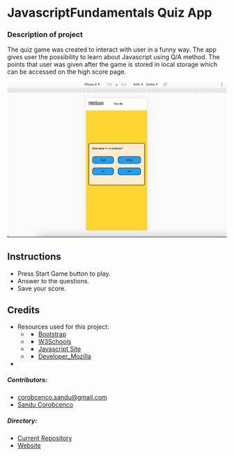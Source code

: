 # JavascriptFundamentals Quiz App

### Description of project

The quiz game was created to interact with user in a funny way. The app gives user the possibility to learn about Javascript using Q/A method. The points that user was given after the game is stored in local storage which can be accessed on the high score page. 






![Home test <768px](/1.png)




## Instructions
* Press Start Game button to play.
* Answer to the questions.
* Save your score.


## Credits
* Resources used for this project: 
    * - [Bootstrap](https://getbootstrap.com/)
    * - [W3Schools](https://www.w3schools.com/) 
    * - [Javascript Site](https://www.javascript.com/)
    * - [Developer_Mozilla](https://developer.mozilla.org/en-US/docs/Web/JavaScript)
*

##### Contributors:

* corobcenco.sandu@gmail.com
* [Sandu Corobcenco](https://github.com/SanduCorobcenco)
##### Directory:
* [Current Repository](https://github.com/SanduCorobcenco/H4_JavascriptFundamentals_QuizApp)
* [Website](https://sanducorobcenco.github.io/H4_JavascriptFundamentals_QuizApp/)

